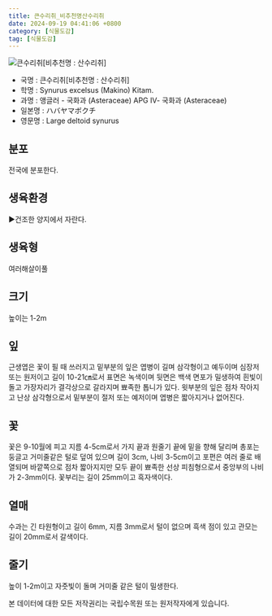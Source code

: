 ```yaml
---
title: 큰수리취_비추천명산수리취
date: 2024-09-19 04:41:06 +0800
category: [식물도감]
tag: [식물도감]
---
```




![큰수리취[비추천명 : 산수리취]](/fileUpload/plants/basic/Compositae/Synurus/8003/2_th2.JPG)
- 국명 : 큰수리취[비추천명 : 산수리취]
- 학명 : Synurus excelsus (Makino) Kitam.
- 과명 : 앵글러 - 국화과 (Asteraceae) APG Ⅳ- 국화과 (Asteraceae)
- 일본명 : ハバヤマボクチ
- 영문명 : Large deltoid synurus


## 분포
전국에 분포한다.
## 생육환경
▶건조한 양지에서 자란다.
## 생육형
여러해살이풀 
## 크기
높이는 1-2m
## 잎
근생엽은 꽃이 필 때 쓰러지고 밑부분의 잎은 엽병이 길며 삼각형이고 예두이며 심장저 또는 원저이고 길이 10-21㎝로서 표면은 녹색이며 뒷면은 백색 면포가 밀생하여 흰빛이 돌고 가장자리가 결각상으로 갈라지며 뾰족한 톱니가 있다. 윗부분의 잎은 점차 작아지고 난상 삼각형으로서 밑부분이 절저 또는 예저이며 엽병은 짧아지거나 없어진다.
## 꽃
꽃은 9-10월에 피고 지름 4-5cm로서 가지 끝과 원줄기 끝에 밑을 향해 달리며 총포는 둥글고 거미줄같은 털로 덮여 있으며 길이 3cm, 나비 3-5cm이고 포편은 여러 줄로 배열되며 바깥쪽으로 점차 짧아지지만 모두 끝이 뾰족한 선상 피침형으로서 중앙부의 나비가 2-3mm이다. 꽃부리는 길이 25mm이고 흑자색이다.
## 열매
수과는 긴 타원형이고 길이 6mm, 지름 3mm로서 털이 없으며 흑색 점이 있고 관모는 길이 20mm로서 갈색이다.
## 줄기
높이 1-2m이고 자줏빛이 돌며 거미줄 같은 털이 밀생한다.






본 데이터에 대한 모든 저작권리는 국립수목원 또는 원저작자에게 있습니다.
